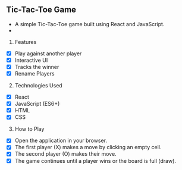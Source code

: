 ## Tic-Tac-Toe Game

* A simple Tic-Tac-Toe game built using React and JavaScript.
* 
1. Features
* [x] Play against another player
* [x] Interactive UI
* [x] Tracks the winner
* [x] Rename Players
  
2. Technologies Used
* [x] React
* [x] JavaScript (ES6+)
* [x] HTML
* [x] CSS
 
3. How to Play
* [x] Open the application in your browser.
* [x] The first player (X) makes a move by clicking an empty cell.
* [x] The second player (O) makes their move.
* [x] The game continues until a player wins or the board is full (draw).